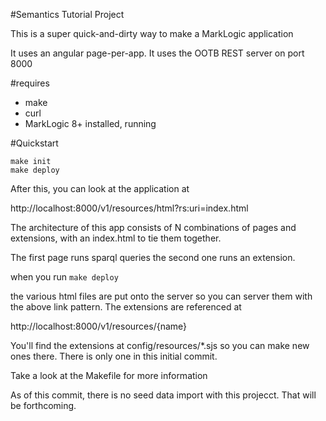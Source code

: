 #Semantics Tutorial Project

This is a super quick-and-dirty way to make a MarkLogic application

It uses an angular page-per-app.  It uses the OOTB REST server on port 8000

#requires

* make
* curl
* MarkLogic 8+ installed, running

#Quickstart

```
make init
make deploy
```

After this, you can look at the application at

http://localhost:8000/v1/resources/html?rs:uri=index.html

The architecture of this app consists of N combinations of pages and extensions, with an index.html to tie them together.

The first page runs sparql queries
the second one runs an extension.

when you run `make deploy` 

the various html files are put onto the server so you can server them with the above link pattern.
The extensions are referenced at

http://localhost:8000/v1/resources/{name}

You'll find the extensions at config/resources/*.sjs so you can make new ones there.  There is only one in this initial commit.

Take a look at the Makefile for more information

As of this commit, there is no seed data import with this projecct.
That will be forthcoming.

